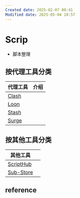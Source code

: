 ```yaml
---
Created date: 2025-02-07 00:41
Modified date: 2025-05-04 10:57
---
```

# Scrip
-  脚本整理

## 按代理工具分类

| 代理工具  | 介绍  |
| ----- | --- |
| [Clash](https://github.com/LaolunsiG/PCR/tree/main/Scripts/Clash) |     |
| [Loon](https://github.com/LaolunsiG/PCR/tree/main/Scripts/Loon)  |     |
| [Stash](https://github.com/LaolunsiG/PCR/tree/main/Scripts/Stash) |     |
| [Surge](https://github.com/LaolunsiG/PCR/tree/main/Scripts/Surge) |     |

## 按其他工具分类

| 其他工具      |     |
| --------- | --- |
| [ScriptHub](https://github.com/LaolunsiG/PCR/tree/main/Scripts/ScriptHub) |     |
| [Sub-Store](https://github.com/LaolunsiG/PCR/tree/main/Scripts/Sub-Store) |     |

## reference
